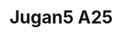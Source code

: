 # Jugan5 A25
<a name="material" />
<script type="application/ld+json">

  {
    "@context": "https://schema.org/",
    "@type": "ChemicalSubstance",
    "http://purl.org/dc/terms/conformsTo":
      {
        "@type": "CreativeWork",
        "@id": "https://bioschemas.org/profiles/ChemicalSubstance/0.4-RELEASE/"
      },
    "@id": "https://egonw.github.io/nanowiki/nanowiki102.html#material",
    "name": "Jugan5 A25",
    "sameAs: "http://127.0.0.1/mediawiki/index.php/Special:URIResolver/Jugan5_A25"
  }
</script>

